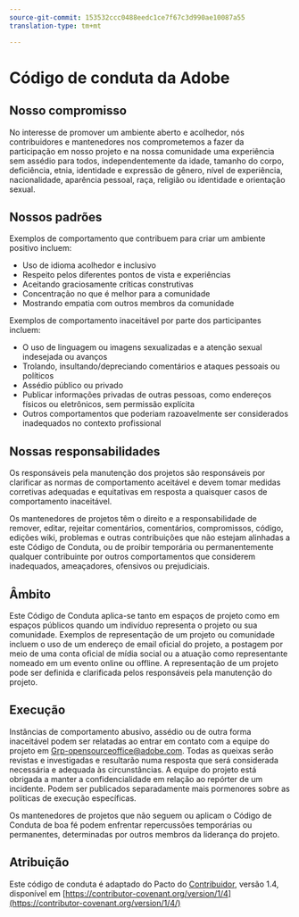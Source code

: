 ```yaml
---
source-git-commit: 153532ccc0488eedc1ce7f67c3d990ae10087a55
translation-type: tm+mt

---
```

# Código de conduta da Adobe

## Nosso compromisso

No interesse de promover um ambiente aberto e acolhedor, nós contribuidores e mantenedores nos comprometemos a fazer da participação em nosso projeto e na nossa comunidade uma experiência sem assédio para todos, independentemente da idade, tamanho do corpo, deficiência, etnia, identidade e expressão de gênero, nível de experiência, nacionalidade, aparência pessoal, raça, religião ou identidade e orientação sexual.

## Nossos padrões

Exemplos de comportamento que contribuem para criar um ambiente positivo incluem:

* Uso de idioma acolhedor e inclusivo
* Respeito pelos diferentes pontos de vista e experiências
* Aceitando graciosamente críticas construtivas
* Concentração no que é melhor para a comunidade
* Mostrando empatia com outros membros da comunidade

Exemplos de comportamento inaceitável por parte dos participantes incluem:

* O uso de linguagem ou imagens sexualizadas e a atenção sexual indesejada ou avanços
* Trolando, insultando/depreciando comentários e ataques pessoais ou políticos
* Assédio público ou privado
* Publicar informações privadas de outras pessoas, como endereços físicos ou eletrônicos, sem permissão explícita
* Outros comportamentos que poderiam razoavelmente ser considerados inadequados no contexto profissional

## Nossas responsabilidades

Os responsáveis pela manutenção dos projetos são responsáveis por clarificar as normas de comportamento aceitável e devem tomar medidas corretivas adequadas e equitativas em resposta a quaisquer casos de comportamento inaceitável.

Os mantenedores de projetos têm o direito e a responsabilidade de remover, editar, rejeitar comentários, comentários, compromissos, código, edições wiki, problemas e outras contribuições que não estejam alinhadas a este Código de Conduta, ou de proibir temporária ou permanentemente qualquer contribuinte por outros comportamentos que considerem inadequados, ameaçadores, ofensivos ou prejudiciais.

## Âmbito

Este Código de Conduta aplica-se tanto em espaços de projeto como em espaços públicos quando um indivíduo representa o projeto ou sua comunidade. Exemplos de representação de um projeto ou comunidade incluem o uso de um endereço de email oficial do projeto, a postagem por meio de uma conta oficial de mídia social ou a atuação como representante nomeado em um evento online ou offline. A representação de um projeto pode ser definida e clarificada pelos responsáveis pela manutenção do projeto.

## Execução

Instâncias de comportamento abusivo, assédio ou de outra forma inaceitável podem ser relatadas ao entrar em contato com a equipe do projeto em Grp-opensourceoffice@adobe.com. Todas as queixas serão revistas e investigadas e resultarão numa resposta que será considerada necessária e adequada às circunstâncias. A equipe do projeto está obrigada a manter a confidencialidade em relação ao repórter de um incidente.
Podem ser publicados separadamente mais pormenores sobre as políticas de execução específicas.

Os mantenedores de projetos que não seguem ou aplicam o Código de Conduta de boa fé podem enfrentar repercussões temporárias ou permanentes, determinadas por outros membros da liderança do projeto.

## Atribuição

Este código de conduta é adaptado do Pacto do [Contribuidor](https://contributor-covenant.org), versão 1.4, disponível em [https://contributor-covenant.org/version/1/4](https://contributor-covenant.org/version/1/4/)
